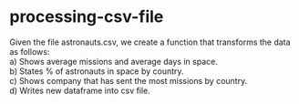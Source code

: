 # processing-csv-file
Given the file astronauts.csv, we create a function that transforms the data as follows:
<br>
a) Shows average missions and average days in space.<br>
b) States % of astronauts in space by country.<br>
c) Shows company that has sent the most missions by country.<br>
d) Writes new dataframe into csv file.
